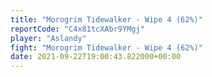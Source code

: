```yaml
---
title: "Morogrim Tidewalker - Wipe 4 (62%)"
reportCode: "C4x81tcXAbr9YMgj"
player: "Aslandy"
fight: "Morogrim Tidewalker - Wipe 4 (62%)"
date: 2021-09-22T19:00:43.822000+00:00
---
```

